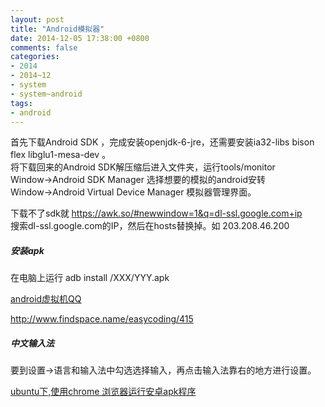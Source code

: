 ```yaml
---
layout: post
title: "Android模拟器"
date: 2014-12-05 17:38:00 +0800
comments: false
categories:
- 2014
- 2014~12
- system
- system~android
tags:
- android
---
```


首先下载Android SDK ，完成安装openjdk-6-jre，还需要安装ia32-libs bison flex libglu1-mesa-dev 。  
将下载回来的Android SDK解压缩后进入文件夹，运行tools/monitor  
Window->Android SDK Manager 选择想要的模拟的android安转  
Window->Android Virtual Device Manager 模拟器管理界面。

下载不了sdk就 https://awk.so/#newwindow=1&q=dl-ssl.google.com+ip  
搜索dl-ssl.google.com的IP，然后在hosts替换掉。如 203.208.46.200  

##### 安装apk
在电脑上运行 adb install /XXX/YYY.apk

[android虚拟机QQ](http://forum.ubuntu.org.cn/viewtopic.php?t=311659)  

http://www.findspace.name/easycoding/415

##### 中文输入法
要到设置->语言和输入法中勾选选择输入，再点击输入法靠右的地方进行设置。

[ubuntu下,使用chrome 浏览器运行安卓apk程序](http://segmentfault.com/blog/cherishsir/1190000000686224)



